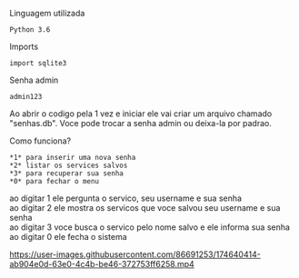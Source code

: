 Linguagem utilizada 

    Python 3.6

Imports  

    import sqlite3

Senha admin

    admin123

Ao abrir o codigo pela 1 vez e iniciar ele vai criar um arquivo chamado "senhas.db". Voce pode trocar a senha admin ou deixa-la por padrao.

Como funciona?

    *1* para inserir uma nova senha
    *2* listar os services salvos
    *3* para recuperar sua senha
    *0* para fechar o menu

ao digitar 1 ele pergunta o servico, seu username e sua senha <br>
ao digitar 2 ele mostra os servicos que voce salvou seu username e sua senha<br>
ao digitar 3 voce busca o servico pelo nome salvo e ele informa sua senha <br>
ao digitar 0 ele fecha o sistema






https://user-images.githubusercontent.com/86691253/174640414-ab904e0d-63e0-4c4b-be46-372753ff6258.mp4

